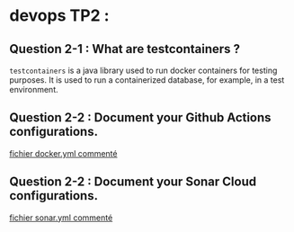 # devops TP2 :

## Question 2-1 : What are testcontainers ?

`testcontainers` is a java library used to run docker containers for testing purposes. It is used to run a containerized database, for example, in a test environment.

## Question 2-2 : Document your Github Actions configurations.

[fichier docker.yml commenté](../.github/workflows/docker.yml)

## Question 2-2 : Document your Sonar Cloud configurations.

[fichier sonar.yml commenté](../.github/workflows/sonar.yml)